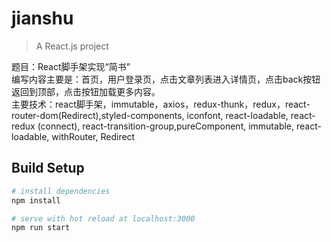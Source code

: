 
# jianshu  

> A React.js project  

题目：React脚手架实现“简书”  
编写内容主要是：首页，用户登录页，点击文章列表进入详情页，点击back按钮返回到顶部，点击按钮加载更多内容。  
主要技术：react脚手架，immutable，axios，redux-thunk，redux，react-router-dom(Redirect),styled-components, iconfont, react-loadable, react-redux (connect), react-transition-group,pureComponent, immutable, react-loadable, withRouter, Redirect

## Build Setup

``` bash
# install dependencies
npm install

# serve with hot reload at localhost:3000
npm run start
```
     
